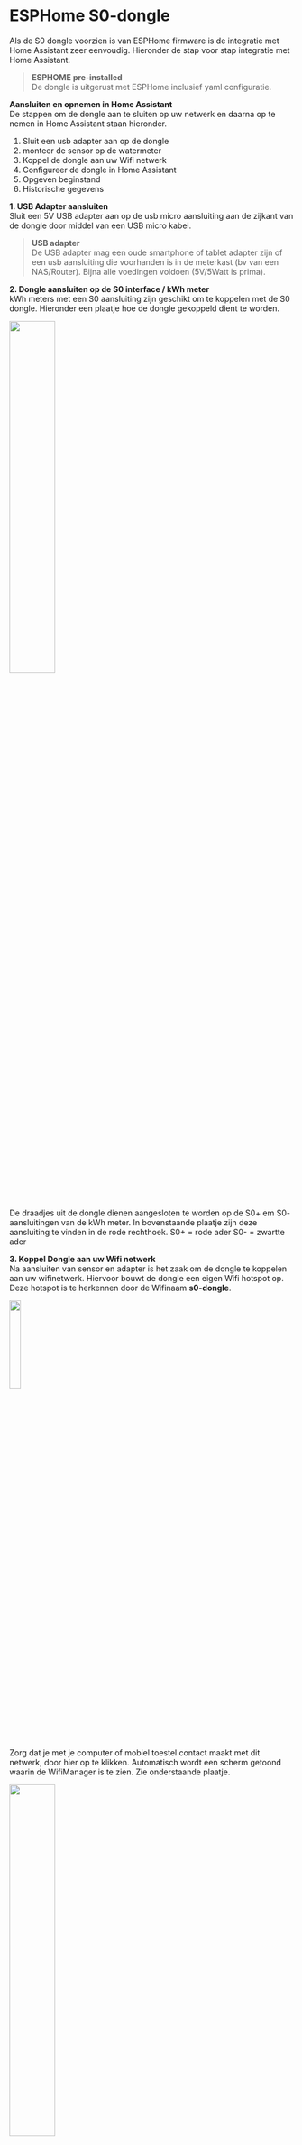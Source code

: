 # **ESPHome S0-dongle**

Als de S0 dongle voorzien is van ESPHome firmware is de integratie met Home Assistant zeer eenvoudig.
Hieronder de stap voor stap integratie met Home Assistant.

>**ESPHOME pre-installed**<br>
>De dongle is uitgerust met ESPHome inclusief yaml configuratie.

**Aansluiten en opnemen in Home Assistant**<br>
De stappen om de dongle aan te sluiten op uw netwerk en daarna op te nemen in Home Assistant staan hieronder.

1) Sluit een usb adapter aan op de dongle
2) monteer de sensor op de watermeter
3) Koppel de dongle aan uw Wifi netwerk
4) Configureer de dongle in Home Assistant
5) Opgeven beginstand
6) Historische gegevens
 
**1. USB Adapter aansluiten**<br> 
Sluit een 5V USB adapter aan op de usb micro aansluiting aan de zijkant van de dongle door middel van een USB micro kabel.</br>

>**USB adapter**<br>
>De USB adapter mag een oude smartphone of tablet adapter zijn of een usb aansluiting die voorhanden is in de meterkast (bv van een NAS/Router). Bijna alle voedingen voldoen (5V/5Watt is prima).

**2. Dongle aansluiten op de S0 interface / kWh meter**<br> 
kWh meters met een S0 aansluiting zijn geschikt om te koppelen met de S0 dongle.
Hieronder een plaatje hoe de dongle gekoppeld dient te worden. 

<img src="afb/kwh-meter.jpeg" width="40%">

De draadjes uit de dongle dienen aangesloten te worden op de S0+ em S0- aansluitingen van de kWh meter. In bovenstaande plaatje zijn deze aansluiting te vinden in de rode rechthoek.
S0+ = rode ader
S0- = zwartte ader
 
**3. Koppel Dongle aan uw Wifi netwerk**<br>
Na aansluiten van sensor en adapter is het zaak om de dongle te koppelen aan uw wifinetwerk. Hiervoor bouwt de dongle een eigen Wifi hotspot op. Deze hotspot is te herkennen door de Wifinaam **s0-dongle**.

<img src="afb/wifi.png" width="20%">

Zorg dat je met je computer of mobiel toestel contact maakt met dit netwerk, door hier op te klikken. Automatisch wordt een scherm getoond waarin de WifiManager is te zien. Zie onderstaande plaatje.

<img src="afb/ap.png" width="40%">

Ook het tonen van deze popup kost tijd. Is deze er na 30 seconden nog niet dan kunt u zelf naar dit scherm te gaan door deze url te openen in uw browser: [http://192.168.4.1](http://192.168.4.1)

1. Vul bij SSID uw netwerknaam in en bij Password uw netwerkwachtwoord
2. Druk op &quot;Save&quot;
3. De dongle zal op nieuwe opstarten en u kunt het scherm sluiten en de computer verbinden met uw thuis netwerk.

Vanaf dit moment zal de dongle te vinden zijn via: [http://so-dongle.local/](http://s0-dongle.local/)

**3. Configureer de dongle in Home Assistant**<br>
Zodra de dongle verbonden is met uw netwerk zal deze in de auto discover modus zichtbaar zijn in Home Assistant.

3.1. Automatisch zichtbaar<br>
Voer onderstaande stappen uit in Home Assistant Instellingen > Apparaten & Diensten.<br>
<img src="afb/integratie_1.png" width="40%"><br>
<img src="afb/integratie_2.png" width="40%"><br>
<img src="afb/integratie_3.png" width="40%"><br>
<img src="afb/hand_5.png" width="40%"><br>
<br>
3.2. Handmatig toevoegen</br>
Zodra deze niet zichtbaar is kan deze met de hand toegevoegd worden in Instellingen > Apparaten & Diensten (Add Integration > ESPHome).
Indien de ESPHome nog niet bestaat in de integratie pagina dient deze toegevoegd te worden door rechtsonder op de + te drukken en te zoeken naar ESPHome
Voer onderstaande stappen uit.<br>
<img src="afb/hand_1.png" width="40%"><br>
<img src="afb/hand_2.png" width="40%"><br>
<img src="afb/hand_3.png" width="40%"><br>
<img src="afb/hand_4.png" width="40%"><br>
<img src="afb/hand_5.png" width="40%"><br>
<br>

>**TIP**<br>
>mocht s0-dongle.local niet werken haal dan de dongel even 5 seconden uit de slimme meter of koppel de usb adapter los. Bij het opnieuw starten zal de dongle zich weer kenbaar maken.

**5. Opgeven beginstand**<br>
De kWh meter wordt uitgelezen door pulsen per eenheid te tellen. Dit is in de meeste gevallen 1 pulse per Watt (1000 pulsen per kW). Voor de verwerking in Home Assistant hoeft er geen beginstand opgenomen te worden, alleen het tellen is voldoende.
Beginstand doorgeven kan wel 
Dit kan eenvoudig via Home Assistant door onderstaande stappen te volgen.<br>
<br>
a) ga in Home Assistant naar Ontwikkelhulpmiddelen > Services<br>
b) zoek daar op "waterlezer" waardoor de service esphome.waterlezer_set_water_reading te zien is<br>
c) vul de beginstand van de watermeter in en druk op AANROEPEN SERVICE<br>
<br>
Zie scherm hieronder als voorbeeld.<br>
<img src="afb/beginstand_1.png" width="60%"><br>

Als het allemaal goed is gegaan is de dongle voorzien van een startstand. Zie onderstaande voorbeeld.
<img src="afb/beginstand_2.png" width="50%"><br>

**6.Historische gegevens**<br>
Neem onderstaande configuratie op in de configuration.yaml. En verwerk deze in de dashboards van Home Assistant na reload/herstart van HA.<br>

```
utility_meter:  
  waterverbruik_kwartier:
    source: sensor.watermeter_total
    cycle: quarter-hourly
  waterverbruik_uur:
    source: sensor.watermeter_total
    cycle: hourly
  waterverbruik_dag:
    source: sensor.watermeter_total
    cycle: daily    
  waterverbruik_week:
    source: sensor.watermeter_total
    cycle: weekly
  waterverbruik_maand:
    source: sensor.watermeter_total
    cycle: monthly
  waterverbruik_kwartaal:
    source: sensor.watermeter_total
    cycle: quarterly
  waterverbruik_jaar:
    source: sensor.watermeter_total
    cycle: yearly          
```

**OPTIONEEL ESPhome Dashboard**</br>
Beheer van de dongle via het ESPhome dashboard. 
Hieronder is de module te zien.<br>
<img src="afb/esphome_dash.png" width="50%"><br>

Indien deze niet zichtbaar is kan deze toegevoegd worden door op [+ NEW DEVICE] knop te klikken rechtsonder aan. Volg dan de stappen hieronder. Voer bij name waterlezer in.<br>
<img src="afb/esphome_dash_1.png" width="40%"><br>
<img src="afb/esphome_dash_2.png" width="40%"><br>

Zelf de configuratie aanpassen kan eenvoudig zie "Zelf aanpassingen maken in de configuratie".
<br>

# **Zelf aanpassingen maken in de configuratie**<br>
In de ESPHome dashboard waarin u zelf de diverse modules kunt beheren kunt u de dongle zien, toevoegen en bewerken.
Onder Edit kan de configuratie worden aangepast. In het bestand [waterlezer.yaml](waterlezer.yaml) kunt u de standaard configuratie zien.

# **Flashen**<br>
Voor het flashen heeft u een USB - TTL adapter nodig. Op J2 (onderkant) zitten de aansluitingen voor deze interface. 
De pinout van de v3.5 hardware is hieronder te zien.

<img src="afb/3.4onder.png" width="15%">

1. RX
2. TX
3. Flash (vierkante pad / Rode pijl); Flash naar GND en opnieuw opstarten om in de program mode te komen
4. 3.3Volt
5. GND
6. Reset = GND